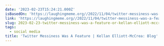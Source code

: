 ```yaml
---
date: '2023-02-23T15:24:21.000Z'
isBasedOn: 'https://laughingmeme.org//2022/11/04/twitter-messiness-was-a-feature.html'
link: 'https://laughingmeme.org//2022/11/04/twitter-messiness-was-a-feature.html'
slug: 2023-02-23-twitter-messiness-was-a-feature-or-kellan-elliott-mccrea-blog
tags:
  - social media
title: 'Twitter Messiness Was A Feature | Kellan Elliott-McCrea: Blog'
---
```


